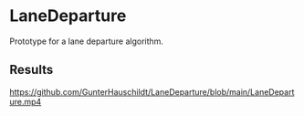 # LaneDeparture
Prototype for a lane departure algorithm.

## Results <a name="results"></a>

https://github.com/GunterHauschildt/LaneDeparture/blob/main/LaneDeparture.mp4
